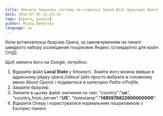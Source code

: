 ```yaml
---
title: Змінити пошукову систему на сторінці Speed Dial браузера Opera
date: 2015-07-05 21:24:14
tags: [opera, google]
author: Misha Behersky
language: ua
---
```


<p>Коли встановлюєш браузер Opera,&nbsp;за замовчуванням на панелі швидкого набору розміщений пошуковик Яндекс (стандартно для країн СНД).</p>

<p>Щоб змінити його на Google, потрібно:</p>

<ol>
	<li>Відкрити файл <strong>Local State</strong>&nbsp;у блокноті. Знайти його можна ввівши в адресному рядку&nbsp;<em>opera://about </em>(або просто вибрати в головному меню&nbsp;<em>About Opera</em>)&nbsp;і подивитися в категорію <em>Paths-&gt;Profile</em>.</li>
	<li>Закрити браузер.</li>
	<li>Змінити в цьому файлі значення на такі:&nbsp;&quot;country&quot;:&quot;<strong>us</strong>&quot;, &quot;country_from_server&quot;:&quot;<strong>US</strong>&quot;, &quot;timestamp&quot;:&quot;<strong>1485978822600000000</strong>&quot;.</li>
	<li>Відкрити Оперу і користуватися нормальним пошуковиком з Експрес-панелі.</li>
</ol>
